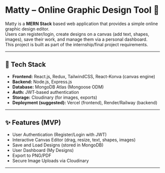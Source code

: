 # Matty – Online Graphic Design Tool 🎨

Matty is a **MERN Stack** based web application that provides a simple online graphic design editor.  
Users can register/login, create designs on a canvas (add text, shapes, images), save their work, and manage them via a personal dashboard.  
This project is built as part of the internship/final project requirements.

---

## 🚀 Tech Stack
- **Frontend:** React.js, Redux, TailwindCSS, React-Konva (canvas engine)  
- **Backend:** Node.js, Express.js  
- **Database:** MongoDB Atlas (Mongoose ODM)  
- **Auth:** JWT-based authentication  
- **Storage:** Cloudinary (for images, exports)  
- **Deployment (suggested):** Vercel (frontend), Render/Railway (backend)  

---

## ✨ Features (MVP)
- User Authentication (Register/Login with JWT)  
- Interactive Canvas Editor (drag, resize, text, shapes, images)  
- Save and Load Designs (stored in MongoDB)  
- User Dashboard (My Designs)  
- Export to PNG/PDF  
- Secure Image Uploads via Cloudinary  

---

